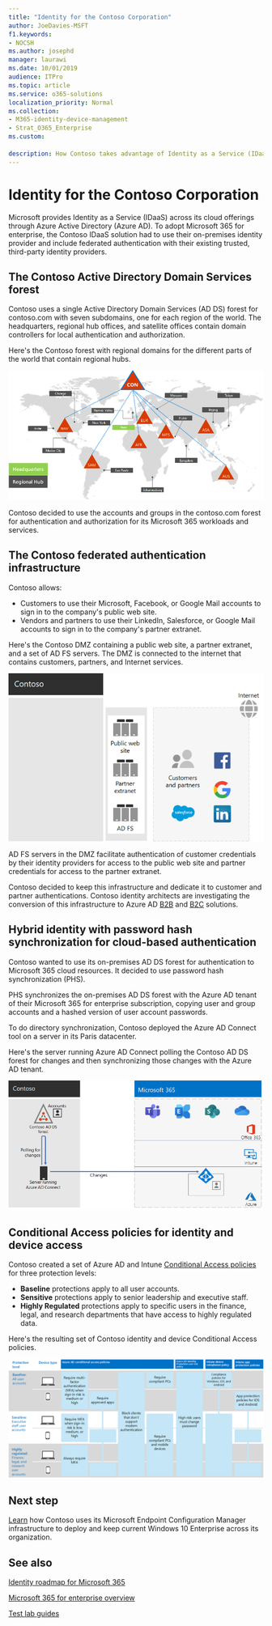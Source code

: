 ```yaml
---
title: "Identity for the Contoso Corporation"
author: JoeDavies-MSFT
f1.keywords:
- NOCSH
ms.author: josephd
manager: laurawi
ms.date: 10/01/2019
audience: ITPro
ms.topic: article
ms.service: o365-solutions
localization_priority: Normal
ms.collection: 
- M365-identity-device-management
- Strat_O365_Enterprise
ms.custom:

description: How Contoso takes advantage of Identity as a Service (IDaaS) and provides cloud-based authentication for its employees and federated authentication for its partners and customers.
---
```


# Identity for the Contoso Corporation

Microsoft provides Identity as a Service (IDaaS) across its cloud offerings through Azure Active Directory (Azure AD). To adopt Microsoft 365 for enterprise, the Contoso IDaaS solution had to use their on-premises identity provider and include federated authentication with their existing trusted, third-party identity providers.

## The Contoso Active Directory Domain Services forest

Contoso uses a single Active Directory Domain Services (AD DS) forest for contoso\.com with seven subdomains, one for each region of the world. The headquarters, regional hub offices, and satellite offices contain domain controllers for local authentication and authorization.

Here's the Contoso forest with regional domains for the different parts of the world that contain regional hubs.

![Contoso's forest and domains worldwide](../media/contoso-identity/contoso-identity-fig1.png)
 
Contoso decided to use the accounts and groups in the contoso\.com forest for authentication and authorization for its Microsoft 365 workloads and services.

## The Contoso federated authentication infrastructure

Contoso allows:

- Customers to use their Microsoft, Facebook, or Google Mail accounts to sign in to the company's public web site.
- Vendors and partners to use their LinkedIn, Salesforce, or Google Mail accounts to sign in to the company's partner extranet.

Here's the Contoso DMZ containing a public web site, a partner extranet, and a set of AD FS servers. The DMZ is connected to the internet that contains customers, partners, and Internet services.

![Contoso support for federated authentication for customers and partners](../media/contoso-identity/contoso-identity-fig2.png)
 
AD FS servers in the DMZ facilitate authentication of customer credentials by their identity providers for access to the public web site and partner credentials for access to the partner extranet.

Contoso decided to keep this infrastructure and dedicate it to customer and partner authentications. Contoso identity architects are investigating the conversion of this infrastructure to Azure AD [B2B](https://docs.microsoft.com/azure/active-directory/b2b/hybrid-organizations) and [B2C](https://docs.microsoft.com/azure/active-directory-b2c/solution-articles) solutions.

## Hybrid identity with password hash synchronization for cloud-based authentication

Contoso wanted to use its on-premises AD DS forest for authentication to Microsoft 365 cloud resources. It decided to use password hash synchronization (PHS).

PHS synchronizes the on-premises AD DS forest with the Azure AD tenant of their Microsoft 365 for enterprise subscription, copying user and group accounts and a hashed version of user account passwords.

To do directory synchronization, Contoso deployed the Azure AD Connect tool on a server in its Paris datacenter.

Here's the server running Azure AD Connect polling the Contoso AD DS forest for changes and then synchronizing those changes with the Azure AD tenant.

![The Contoso PHS directory synchronization infrastructure](../media/contoso-identity/contoso-identity-fig4.png)
 
## Conditional Access policies for identity and device access

Contoso created a set of Azure AD and Intune [Conditional Access policies](identity-access-policies.md) for three protection levels:

- **Baseline** protections apply to all user accounts.
- **Sensitive** protections apply to senior leadership and executive staff.
- **Highly Regulated** protections apply to specific users in the finance, legal, and research departments that have access to highly regulated data.

Here's the resulting set of Contoso identity and device Conditional Access policies.

![Contoso’s identity and device Conditional Access policies](../media/contoso-identity/contoso-identity-fig5.png)
 
## Next step

[Learn](contoso-win10.md) how Contoso uses its Microsoft Endpoint Configuration Manager infrastructure to deploy and keep current Windows 10 Enterprise across its organization.

## See also

[Identity roadmap for Microsoft 365](identity-roadmap-microsoft-365.md)

[Microsoft 365 for enterprise overview](microsoft-365-overview.md)

[Test lab guides](m365-enterprise-test-lab-guides.md)
